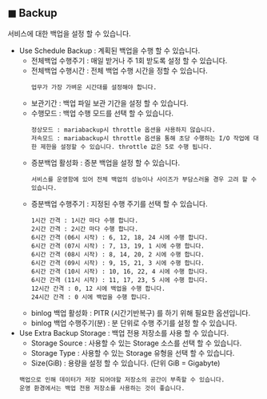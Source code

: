 ## &#9724; Backup
서비스에 대한 백업을 설정 할 수 있습니다.

+ Use Schedule Backup : 계획된 백업을 수행 할 수 있습니다.
  - 전체백업 수행주기 : 매일 받거나 주 1회 받도록 설정 할 수 있습니다.
  - 전체백업 수행시간 : 전체 백업 수행 시간을 정할 수 있습니다.
    ```
    업무가 가장 가벼운 시간대를 설정해야 합니다.
    ```
  - 보관기간 : 백업 파일 보관 기간을 설정 할 수 있습니다.
  - 수행모드 : 백업 수행 모드를 선택 할 수 있습니다.
    ```
    정상모드 : mariabackup시 throttle 옵션을 사용하지 않습니다.
    저속모드 : mariabackup시 throttle 옵션을 통해 초당 수행하는 I/O 작업에 대한 제한을 설정할 수 있습니다. throttle 값은 5로 수행 됩니다.
    ```
  - 증분백업 활성화 : 증분 백업을 설정 할 수 있습니다.
    ```
    서비스를 운영함에 있어 전체 백업의 성능이나 사이즈가 부담스러울 경우 고려 할 수 있습니다.
    ```
  - 증분백업 수행주기 : 지정된 수행 주기를 선택 할 수 있습니다.
    ```
    1시간 간격 : 1시간 마다 수행 합니다.
    2시간 간격 : 2시간 마다 수행 합니다.
    6시간 간격 (06시 시작) : 6, 12, 18, 24 시에 수행 합니다.
    6시간 간격 (07시 시작) : 7, 13, 19, 1 시에 수행 합니다.
    6시간 간격 (08시 시작) : 8, 14, 20, 2 시에 수행 합니다.
    6시간 간격 (09시 시작) : 9, 15, 21, 3 시에 수행 합니다.
    6시간 간격 (10시 시작) : 10, 16, 22, 4 시에 수행 합니다.
    6시간 간격 (11시 시작) : 11, 17, 23, 5 시에 수행 합니다.
    12시간 간격 : 0, 12 시에 백업을 수행 합니다.
    24시간 간격 : 0 시에 백업을 수행 합니다.
    ```
  - binlog 백업 활성화 : PITR (시간기반복구) 를 하기 위해 필요한 옵션입니다.
  - binlog 백업 수행주기(분) : 분 단위로 수행 주기를 설정 할 수 있습니다.
+ Use Extra Backup Storage : 백업 전용 저장소를 사용 할 수 있습니다.
  - Storage Source : 사용할 수 있는 Storage 소스를 선택 할 수 있습니다.
  - Storage Type : 사용할 수 있는 Storage 유형을 선택 할 수 있습니다.
  - Size(GiB) : 용량을 설정 할 수 있습니다. (단위 GiB = Gigabyte)
  ```
  백업으로 인해 데이터가 저장 되어야할 저장소의 공간이 부족할 수 있습니다.
  운영 환경에서는 백업 전용 저장소를 사용하는 것이 좋습니다.
  ```
